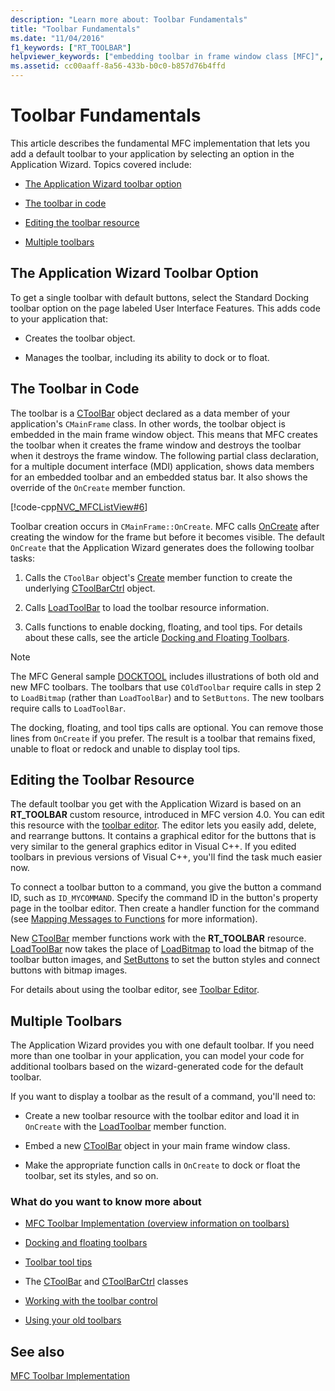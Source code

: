 ```yaml
---
description: "Learn more about: Toolbar Fundamentals"
title: "Toolbar Fundamentals"
ms.date: "11/04/2016"
f1_keywords: ["RT_TOOLBAR"]
helpviewer_keywords: ["embedding toolbar in frame window class [MFC]", "application wizards [MFC], installing default application toolbars", "toolbars [MFC], creating", "resources [MFC], toolbar", "toolbar controls [MFC], toolbars created using Application Wizard", "toolbar controls [MFC], command ID", "RT_TOOLBAR resource [MFC]", "toolbars [MFC], adding default using Application Wizard", "LoadBitmap method [MFC], toolbars", "Toolbar editor [MFC], Application Wizard", "command IDs [MFC], toolbar buttons", "SetButtons method [MFC]", "CToolBar class [MFC], default toolbars in Application Wizard", "frame window classes [MFC], toolbar embedded in", "LoadToolBar method [MFC]"]
ms.assetid: cc00aaff-8a56-433b-b0c0-b857d76b4ffd
---
```

# Toolbar Fundamentals

This article describes the fundamental MFC implementation that lets you add a default toolbar to your application by selecting an option in the Application Wizard. Topics covered include:

- [The Application Wizard toolbar option](#_core_the_appwizard_toolbar_option)

- [The toolbar in code](#_core_the_toolbar_in_code)

- [Editing the toolbar resource](#_core_editing_the_toolbar_resource)

- [Multiple toolbars](#_core_multiple_toolbars)

## <a name="_core_the_appwizard_toolbar_option"></a> The Application Wizard Toolbar Option

To get a single toolbar with default buttons, select the Standard Docking toolbar option on the page labeled User Interface Features. This adds code to your application that:

- Creates the toolbar object.

- Manages the toolbar, including its ability to dock or to float.

## <a name="_core_the_toolbar_in_code"></a> The Toolbar in Code

The toolbar is a [CToolBar](../mfc/reference/ctoolbar-class.md) object declared as a data member of your application's `CMainFrame` class. In other words, the toolbar object is embedded in the main frame window object. This means that MFC creates the toolbar when it creates the frame window and destroys the toolbar when it destroys the frame window. The following partial class declaration, for a multiple document interface (MDI) application, shows data members for an embedded toolbar and an embedded status bar. It also shows the override of the `OnCreate` member function.

[!code-cpp[NVC_MFCListView#6](../atl/reference/codesnippet/cpp/toolbar-fundamentals_1.h)]

Toolbar creation occurs in `CMainFrame::OnCreate`. MFC calls [OnCreate](../mfc/reference/cwnd-class.md#oncreate) after creating the window for the frame but before it becomes visible. The default `OnCreate` that the Application Wizard generates does the following toolbar tasks:

1. Calls the `CToolBar` object's [Create](../mfc/reference/ctoolbar-class.md#create) member function to create the underlying [CToolBarCtrl](../mfc/reference/ctoolbarctrl-class.md) object.

1. Calls [LoadToolBar](../mfc/reference/ctoolbar-class.md#loadtoolbar) to load the toolbar resource information.

1. Calls functions to enable docking, floating, and tool tips. For details about these calls, see the article [Docking and Floating Toolbars](../mfc/docking-and-floating-toolbars.md).

> [!NOTE]
> The MFC General sample [DOCKTOOL](../overview/visual-cpp-samples.md) includes illustrations of both old and new MFC toolbars. The toolbars that use `COldToolbar` require calls in step 2 to `LoadBitmap` (rather than `LoadToolBar`) and to `SetButtons`. The new toolbars require calls to `LoadToolBar`.

The docking, floating, and tool tips calls are optional. You can remove those lines from `OnCreate` if you prefer. The result is a toolbar that remains fixed, unable to float or redock and unable to display tool tips.

## <a name="_core_editing_the_toolbar_resource"></a> Editing the Toolbar Resource

The default toolbar you get with the Application Wizard is based on an **RT_TOOLBAR** custom resource, introduced in MFC version 4.0. You can edit this resource with the [toolbar editor](../windows/toolbar-editor.md). The editor lets you easily add, delete, and rearrange buttons. It contains a graphical editor for the buttons that is very similar to the general graphics editor in Visual C++. If you edited toolbars in previous versions of Visual C++, you'll find the task much easier now.

To connect a toolbar button to a command, you give the button a command ID, such as `ID_MYCOMMAND`. Specify the command ID in the button's property page in the toolbar editor. Then create a handler function for the command (see [Mapping Messages to Functions](../mfc/reference/mapping-messages-to-functions.md) for more information).

New [CToolBar](../mfc/reference/ctoolbar-class.md) member functions work with the **RT_TOOLBAR** resource. [LoadToolBar](../mfc/reference/ctoolbar-class.md#loadtoolbar) now takes the place of [LoadBitmap](../mfc/reference/ctoolbar-class.md#loadbitmap) to load the bitmap of the toolbar button images, and [SetButtons](../mfc/reference/ctoolbar-class.md#setbuttons) to set the button styles and connect buttons with bitmap images.

For details about using the toolbar editor, see [Toolbar Editor](../windows/toolbar-editor.md).

## <a name="_core_multiple_toolbars"></a> Multiple Toolbars

The Application Wizard provides you with one default toolbar. If you need more than one toolbar in your application, you can model your code for additional toolbars based on the wizard-generated code for the default toolbar.

If you want to display a toolbar as the result of a command, you'll need to:

- Create a new toolbar resource with the toolbar editor and load it in `OnCreate` with the [LoadToolbar](../mfc/reference/ctoolbar-class.md#loadtoolbar) member function.

- Embed a new [CToolBar](../mfc/reference/ctoolbar-class.md) object in your main frame window class.

- Make the appropriate function calls in `OnCreate` to dock or float the toolbar, set its styles, and so on.

### What do you want to know more about

- [MFC Toolbar Implementation (overview information on toolbars)](../mfc/mfc-toolbar-implementation.md)

- [Docking and floating toolbars](../mfc/docking-and-floating-toolbars.md)

- [Toolbar tool tips](../mfc/toolbar-tool-tips.md)

- The [CToolBar](../mfc/reference/ctoolbar-class.md) and [CToolBarCtrl](../mfc/reference/ctoolbarctrl-class.md) classes

- [Working with the toolbar control](../mfc/working-with-the-toolbar-control.md)

- [Using your old toolbars](../mfc/using-your-old-toolbars.md)

## See also

[MFC Toolbar Implementation](../mfc/mfc-toolbar-implementation.md)
